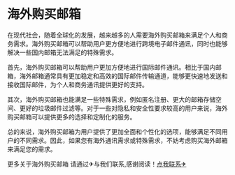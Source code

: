 # 海外购买邮箱

在现代社会，随着全球化的发展，越来越多的人需要海外购买邮箱来满足个人和商务需求。海外购买邮箱可以帮助用户更方便地进行跨境电子邮件通讯，同时也能够解决一些国内邮箱无法满足的特殊需求。

首先，海外购买邮箱可以帮助用户更加方便地进行国际邮件通讯。相比于国内邮箱，海外邮箱通常具有更加稳定和高效的国际邮件传输通道，能够更快速地发送和接收国际邮件，为个人和商务通讯提供更好的支持。

其次，海外购买邮箱也能满足一些特殊需求，例如匿名注册、更大的邮箱存储空间、更好的垃圾邮件过滤等。对于一些对隐私和安全性要求较高的用户来说，海外购买邮箱可以提供更多的选择和定制化的服务。

总的来说，海外购买邮箱为用户提供了更加全面和个性化的选项，能够满足不同用户的不同需求。因此，如果您有海外通讯需求或特殊需求，不妨考虑购买海外邮箱来满足您的需求。

更多关于海外购买邮箱 请通过✈与我们联系,感谢阅读！[点我联系✈](https://auth.G208.com)